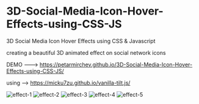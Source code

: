 # 3D-Social-Media-Icon-Hover-Effects-using-CSS-JS
3D Social Media Icon Hover Effects using CSS &amp; Javascript 


creating a beautiful 3D animated effect on social network icons

DEMO ---> https://petarmirchev.github.io/3D-Social-Media-Icon-Hover-Effects-using-CSS-JS/

using --> https://micku7zu.github.io/vanilla-tilt.js/

![effect-1](https://user-images.githubusercontent.com/73035495/232322034-1fadd186-5164-424e-8ebc-a47a2c09a491.png)
![effect-2](https://user-images.githubusercontent.com/73035495/232322042-39c86d33-db28-4f8c-ab31-32c8e675c3f2.png)
![effect-3](https://user-images.githubusercontent.com/73035495/232322051-fbe8e0a5-5199-4f2e-84c3-505a0040c930.png)
![effect-4](https://user-images.githubusercontent.com/73035495/232322054-1d905735-1dcf-4be8-bb62-f18722d4e096.png)
![effect-5](https://user-images.githubusercontent.com/73035495/232322057-37c0e4db-75d2-4ea5-ae82-8a595002beac.png)
